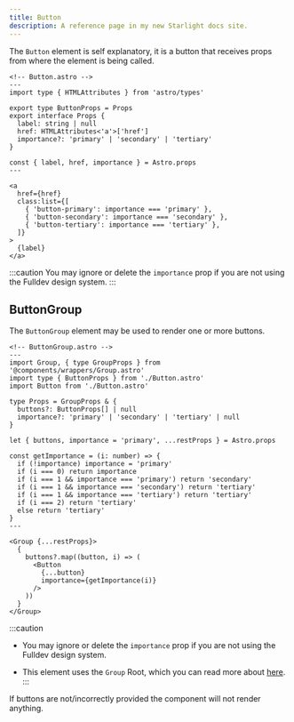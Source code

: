 ```yaml
---
title: Button
description: A reference page in my new Starlight docs site.
---
```


The `Button` element is self explanatory, it is a button that receives props from where the element is being called.

```astro
<!-- Button.astro -->
---
import type { HTMLAttributes } from 'astro/types'

export type ButtonProps = Props
export interface Props {
  label: string | null
  href: HTMLAttributes<'a'>['href']
  importance?: 'primary' | 'secondary' | 'tertiary'
}

const { label, href, importance } = Astro.props
---

<a
  href={href}
  class:list={[
    { 'button-primary': importance === 'primary' },
    { 'button-secondary': importance === 'secondary' },
    { 'button-tertiary': importance === 'tertiary' },
  ]}
>
  {label}
</a>
```

:::caution
You may ignore or delete the `importance` prop if you are not using the Fulldev design system.
:::

## ButtonGroup

The `ButtonGroup` element may be used to render one or more buttons.

```astro
<!-- ButtonGroup.astro -->
---
import Group, { type GroupProps } from '@components/wrappers/Group.astro'
import type { ButtonProps } from './Button.astro'
import Button from './Button.astro'

type Props = GroupProps & {
  buttons?: ButtonProps[] | null
  importance?: 'primary' | 'secondary' | 'tertiary' | null
}

let { buttons, importance = 'primary', ...restProps } = Astro.props

const getImportance = (i: number) => {
  if (!importance) importance = 'primary'
  if (i === 0) return importance
  if (i === 1 && importance === 'primary') return 'secondary'
  if (i === 1 && importance === 'secondary') return 'tertiary'
  if (i === 1 && importance === 'tertiary') return 'tertiary'
  if (i === 2) return 'tertiary'
  else return 'tertiary'
}
---

<Group {...restProps}>
  {
    buttons?.map((button, i) => (
      <Button
        {...button}
        importance={getImportance(i)}
      />
    ))
  }
</Group>
```

:::caution

- You may ignore or delete the `importance` prop if you are not using the Fulldev design system.

- This element uses the `Group` Root, which you can read more about [here](/wrappers/group).
  :::

If buttons are not/incorrectly provided the component will not render anything.
